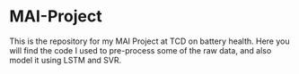 # MAI-Project
This is the repository for my MAI Project at TCD on battery health. Here you will find the code I used to pre-process some of the raw data, and also model it using LSTM and SVR.
